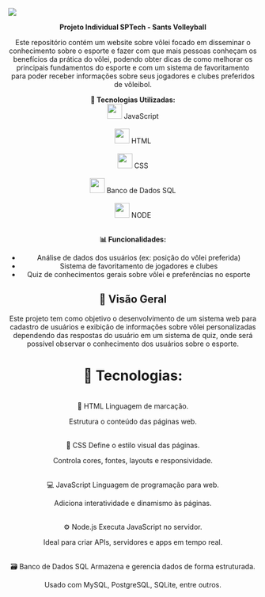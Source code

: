 
<img align="center" src="public/assets/imgs/logo.png"> <br>



<div align="center">
  <strong> Projeto Individual SPTech - Sants Volleyball </strong>
</div>

<div align="center">
  <p>Este repositório contém um website sobre vôlei focado em disseminar o conhecimento sobre o esporte e fazer com que mais pessoas conheçam os benefícios da prática do vôlei, podendo obter dicas de como melhorar os principais fundamentos do esporte e com um sistema de favoritamento para poder receber informações sobre seus jogadores e clubes preferidos de vôleibol.</p>

  
  <p align=center>

<strong>🔧 Tecnologias Utilizadas:</strong><br>
<img src="" width="30"> JavaScript<br><br>
<img src="https://static.vecteezy.com/system/resources/previews/027/127/463/non_2x/javascript-logo-javascript-icon-transparent-free-png.png" width="30"> HTML<br><br>
<img src="https://upload.wikimedia.org/wikipedia/commons/thumb/d/d5/CSS3_logo_and_wordmark.svg/1200px-CSS3_logo_and_wordmark.svg.png" width="30"> CSS<br><br>
<img src="https://logospng.org/download/mysql/mysql-4096.png" width="30"> Banco de Dados SQL<br><br>
<img src="https://upload.wikimedia.org/wikipedia/commons/thumb/d/d9/Node.js_logo.svg/1200px-Node.js_logo.svg.png" width="30"> NODE<br><br>


<strong >📊 Funcionalidades:</strong>

- Análise de dados dos usuários (ex: posição do vôlei preferida)
- Sistema de favoritamento de jogadores e clubes
- Quiz de conhecimentos gerais sobre vôlei e preferências no esporte
</p>
  
</div>

<div align=center>

## 🔭 Visão Geral

Este projeto tem como objetivo o desenvolvimento de um sistema web para cadastro de usuários e exibição de informações sobre vôlei personalizadas dependendo das respostas do usuário em um sistema de quiz, onde será possível observar o conhecimento dos usuários sobre o esporte.
<br>
 <h1>🔧 Tecnologias:</h1>
<br>
📜 HTML
Linguagem de marcação.

Estrutura o conteúdo das páginas web.

<br>
🎨 CSS
Define o estilo visual das páginas.

Controla cores, fontes, layouts e responsividade.

<br>
💻 JavaScript
Linguagem de programação para web.

Adiciona interatividade e dinamismo às páginas.

<br>
⚙️ Node.js
Executa JavaScript no servidor.

Ideal para criar APIs, servidores e apps em tempo real.

<br>
🗃️ Banco de Dados SQL
Armazena e gerencia dados de forma estruturada.

Usado com MySQL, PostgreSQL, SQLite, entre outros.
